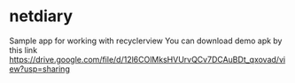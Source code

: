 # netdiary
Sample app for working with recyclerview
You can download demo apk by this link https://drive.google.com/file/d/12l6COlMksHVUrvQCv7DCAuBDt_qxovad/view?usp=sharing
